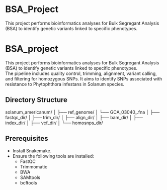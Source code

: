 # BSA_Project
This project performs bioinformatics analyses for Bulk Segregant Analysis (BSA) to identify genetic variants linked to specific phenotypes.
# BSA_project
This project performs bioinformatics analyses for Bulk Segregant Analysis (BSA) to identify genetic variants linked to specific phenotypes.  
The pipeline includes quality control, trimming, alignment, variant calling, and filtering for homozygous SNPs. It aims to identify SNPs associated with resistance to Phytophthora infestans in Solanum species.

## Directory Structure
solanum_americanum/
│
├── ref_genome/
│   └── GCA_03040_.fna
│
├── fastqc_dir/
│
├── trim_dir/
│
├── align_dir/
│
├── bam_dir/
│
├── index_dir/
│
├── vcf_dir/
│
└── homosnps_dir/


## Prerequisites
- Install Snakemake.
- Ensure the following tools are installed:
  - FastQC
  - Trimmomatic
  - BWA
  - SAMtools
  - bcftools
